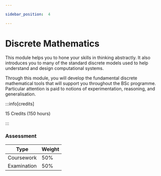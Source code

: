 ```yaml
---

sidebar_position:  4

---
```


# Discrete Mathematics
  
This module helps you to hone your skills in thinking abstractly. It also introduces you to many of the standard discrete models used to help understand and design computational systems.

Through this module, you will develop the fundamental discrete mathematical tools that will support you throughout the BSc programme. Particular attention is paid to notions of experimentation, reasoning, and generalisation.

:::info[credits]

15 Credits (150 hours)

:::

### Assessment

|Type       |Weight|
|-----------|------|
|Coursework |50%   |
|Examination |50%   |